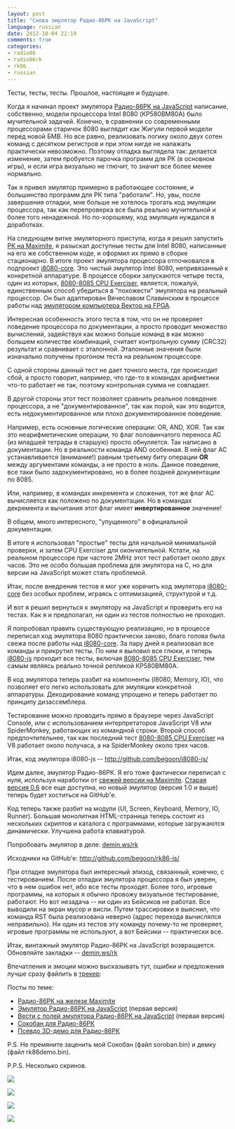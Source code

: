 ```yaml
---
layout: post
title: "Снова эмулятор Радио-86РК на JavaScript"
language: russian
date: 2012-10-04 22:19
comments: true
categories: 
- radio86
- radio86rk
- rk86
- russian
---
```

Тесты, тесты, тесты. Прошлое, настоящее и будущее.

Когда я начинал проект эмулятора [Радио-86РК на JavaScript][]
написание, собственно, модели процессора Intel 8080 (КР580ВМ80А)
было мучительной задачей. Конечно, в сравнении со современными
процессорами старичок 8080 выглядит как Жигули первой модели
перед новой БМВ. Но все равно, реализовать логику около двух
сотен команд с десятком регистров и при этом нигде не налажать
практически невозможно. Поэтому отладка выглядела так: делается
изменение, затем пробуется парочка программ для РК (в основном
игры), и если игра визуально не глючит, то значит все более
менее нормально.

Так я привел эмулятор примерно в работающее состояние, и
большинство программ для РК типа "работали". Но, увы, после
завершения отладки, мне больше не хотелось трогать код эмуляции
процессора, так как перепроверка все была реально мучительной и
более того ненадежной. Но по-хорошему, код эмуляция нуждался
в доработках.

На следующем витке эмуляторного приступа, когда я решил
запустить [РК на Maximite][Радио-86РК на железе Maximite],
я разыскал доступные тесты для Intel 8080, написанные на его же
собственном коде, и оформил их прямо в сборке стационарно.
В итоге проект эмулятора процессора отпочковался
в подпроект [i8080-core][]. Это чистый эмулятор Intel 8080,
непривязанный к конкретной аппаратуре. В процессе сборки
запускаются четыре теста, один из которых, [8080-8085 CPU Exerciser][],
является, пожалуй, единственным способ убедиться в "похожести"
эмулятора на реальный процессор. Он был адаптирован Вячеславом
Славинским в процессе работы над
[эмулятором компьютера Вектор на FPGA][Vector in FPGA].

Интересная особенность этого теста в том, что он не проверяет
поведение процессора по документации, а просто проводит
множество вычислений, задействуя как можно больше команд в как
можно большем количестве комбинаций, считает контрольную
сумму (CRC32) результат и сравнивает с эталонной. Эталонные значения 
были изначально получены прогоном теста на реальном процессоре.

С одной стороны данный тест не дает точного места, где происходит
сбой, а просто говорит, например, что где-то в командах арифметики
что-то работает не так, поэтому контрольная сумма не совпадает.

В другой стороны этот тест позволяет сравнить реальное поведение
процессора, а не "документированное", так как порой, как это
водится, есть недокументированное или плохо документированное
поведение.

Например, есть основные логические операции: OR, AND, XOR. Так как
это неарифметические операции, то флаг половинчатого переноса AC
(из младшей тетрады в старшую) просто обнуляется. Так написано
в документации. Но в реальности команда AND особенная. В ней
флаг AC устанавливается (внимание!) равным третьему биту
операции **OR** между аргументами команды, а не просто в ноль.
Данное поведение, все таки было задокументировано, но в более
поздней документации по 8085.

Или, например, в командах инкремента и сложения, тот же флаг AC
вычисляется как положено по документации. Но в командах декремента
и вычитания этот флаг имеет **инвертированное** значение!

В общем, много интересного, "упущенного" в официальной документации.

В итоге я использовал "простые" тесты для начальной минимальной
проверки, и затем CPU Exerciser для окончательной. Кстати, 
на реальном процессоре при частоте 2MHz этот тест работает
около двух часов. Это не особо большая проблема для эмулятора на С,
но для версии на JavaScript может стать проблемой.

[Радио-86РК на JavaScript]: http://radio86.googlecode.com
[i8080-core]: http://github.com/begoon/i8080-core
[8080-8085 CPU Exerciser]: http://www.idb.me.uk/sunhillow/8080.html
[Vector in FPGA]: http://code.google.com/p/vector06cc/

Итак, после внедрения тестов я мог уже корячить код эмулятора [i8080-core][]
без особых проблем, играясь с оптимизацией, структурой и т.д.

И вот я решил вернуться к эмулятору на JavaScript и проверить его
на тестах. Как я и предполагал, ни один из тестов полностью не
проходил.

Я попробовал править существующую реализацию, но в процессе
переписал код эмулятора 8080 практически заново, благо голова была
свежа после работы над [i8080-core][]. За пару дней я реализовал
все команды и прикрутил тесты. По ним я выловил все глюки, и теперь
[i8080-js][] проходит все тесты, включая [8080-8085 CPU Exerciser][],
тем самым являясь реально точной репликой КР580ВМ80А.

В код эмулятора теперь разбит на компоненты (I8080, Memory, IO), что
позволяет его легко использовать для эмуляции конкретной аппаратуры.
Декодирование команд упрощено и теперь работает по принципу
дизассемблера.

Тестирование можно проводить прямо в браузере через JavaScript Console,
или с использованием интерпретаторов JavaScript V8 или SpiderMonkey,
работающих из командной строки. Второй способ предпочтительнее, так как
последний тест [8080-8085 CPU Exerciser][] на V8 работает около получаса,
а на SpiderMonkey около трех часов.

Итак, код эмулятора i8080-js -- http://github.com/begoon/i8080-js/

[i8080-js]: http://github.com/begoon/i8080-js/

Идем далее, эмулятор Радио-86РК. Я его тоже фактически переписал с нуля,
используя наработки от [свежей версии на Maximite][Радио-86РК на железе Maximite].
[Старая версия 0.6][Эмулятор Радио-86РК на JavaScript] все еще доступна,
но новый эмулятор (версия 1.0 и выше) теперь будет хоститься на GitHub'е.

Код теперь также разбит на модули (UI, Screen, Keyboard, Memory, IO, Runner).
Большая монолитная HTML-страница теперь состоит из нескольких скриптов
и каталога с программами, которые загружаются динамически. Улучшена
работа клавиатурой.

Попробовать эмулятор в деле: [demin.ws/rk][]

Исходники на GitHub'e: http://github.com/begoon/rk86-js/

При отладке эмулятора был интересный эпизод, связанный, конечно,
с тестированием. После отладки эмулятора процессора я был уверен, что
в нем ошибок нет, ибо все тесты проходят. Более того, игровые программы,
на которых я обычно провожу визуальное тестирование, работают. Но вот
незадача -- ни один из Бейсиков не работал. Все выводили на экран
мусор и висли. Путем трассировки я выяснил, что команда RST была
реализована неверно (адрес перехода вычислялся неправильно). Ни один
из тестов эту команду почему-то не проверяет, игровые программы не
используют, а вот Бейсики -- практически все.

Итак, винтажный эмулятор Радио-86РК на JavaScript возвращается.
Обновляйте закладки -- [demin.ws/rk][]

[demin.ws/rk]: /rk

Впечатления и эмоции можно высказывать тут, ошибки и предложения лучше
сразу файлить в [трекер][]:

[трекер]: http://github.com/begoon/rk86-js/issues

Посты по теме:

* [Радио-86РК на железе Maximite][]
* [Эмулятор Радио-86РК на JavaScript][] (первая версия)
* [Вести с полей эмулятора Радио-86РК на JavaScript][] (первая версия)
* [Сокобан для Радио-86РК][]
* [Псевдо 3D-демо для Радио-86РК][]

[Радио-86РК на железе Maximite]: /blog/russian/2012/08/23/radio86-on-maximite/
[Эмулятор Радио-86РК на JavaScript]: /blog/russian/2009/09/25/radio86rk-emulator-in-javascript/
[Вести с полей эмулятора Радио-86РК на JavaScript]: /blog/russian/2009/11/08/radio86rk-emulator-in-javascript-updates/
[Сокобан для Радио-86РК]: /blog/russian/2012/09/09/sokoban-for-radio86rk/
[Псевдо 3D-демо для Радио-86РК]: /blog/russian/2012/09/23/pseudo-3d-demo-on-rk86/

P.S. Не премяните заценить мой Сокобан (файл soroban.bin) и демку (файл rk86demo.bin).

P.P.S. Несколько скринов.

![](/images/blog/rk86/js/rk86js-chess.png)

![](/images/blog/rk86/js/rk86js-sokoban.png)

![](/images/blog/rk86/js/rk86js-volcano.png)

![](/images/blog/rk86/js/rk86js-assembler.png)
